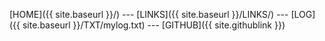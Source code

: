[HOME]({{ site.baseurl }}/) --- [LINKS]({{ site.baseurl }}/LINKS/) --- [LOG]({{ site.baseurl }}/TXT/mylog.txt) --- [GITHUB]({{ site.githublink }}) 


